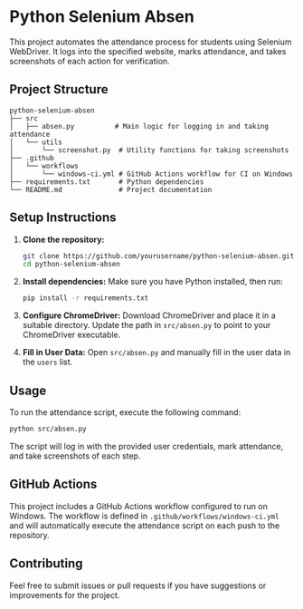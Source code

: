 # Python Selenium Absen

This project automates the attendance process for students using Selenium WebDriver. It logs into the specified website, marks attendance, and takes screenshots of each action for verification.

## Project Structure

```
python-selenium-absen
├── src
│   ├── absen.py          # Main logic for logging in and taking attendance
│   └── utils
│       └── screenshot.py  # Utility functions for taking screenshots
├── .github
│   └── workflows
│       └── windows-ci.yml # GitHub Actions workflow for CI on Windows
├── requirements.txt       # Python dependencies
└── README.md              # Project documentation
```

## Setup Instructions

1. **Clone the repository:**
   ```bash
   git clone https://github.com/yourusername/python-selenium-absen.git
   cd python-selenium-absen
   ```

2. **Install dependencies:**
   Make sure you have Python installed, then run:
   ```bash
   pip install -r requirements.txt
   ```

3. **Configure ChromeDriver:**
   Download ChromeDriver and place it in a suitable directory. Update the path in `src/absen.py` to point to your ChromeDriver executable.

4. **Fill in User Data:**
   Open `src/absen.py` and manually fill in the user data in the `users` list.

## Usage

To run the attendance script, execute the following command:
```bash
python src/absen.py
```

The script will log in with the provided user credentials, mark attendance, and take screenshots of each step.

## GitHub Actions

This project includes a GitHub Actions workflow configured to run on Windows. The workflow is defined in `.github/workflows/windows-ci.yml` and will automatically execute the attendance script on each push to the repository.

## Contributing

Feel free to submit issues or pull requests if you have suggestions or improvements for the project.